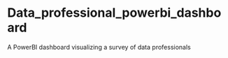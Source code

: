 # Data_professional_powerbi_dashboard
A PowerBI dashboard visualizing a survey of data professionals
